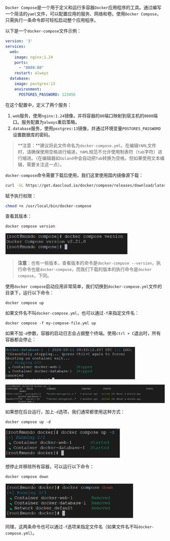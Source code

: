 `Docker Compose`是一个用于定义和运行多容器`Docker`应用程序的工具。通过编写一个简洁的`yaml`文件，可以配置应用的服务、网络和卷。使用`Docker Compose`，只需执行一条命令即可轻松启动整个应用程序。

以下是一个`docker-compose`文件示例：

```yaml
version: '3'
services:
  web:
    image: nginx:1.24
    ports:
      - "8080:80"
    restart: always
  database:
    image: postgres:13
    environment:
      POSTGRES_PASSWORD: 123456
```

在这个配置中，定义了两个服务：

1. `web`服务，使用`nginx:1.24`镜像，并将容器的`80`端口映射到宿主机的`8080`端口。服务配置为`always`重启策略。
2. `database`服务，使用`postgres:13`镜像，并通过环境变量`POSTGRES_PASSWORD`设置数据库的密码。

> **注意：**建议将此文件命名为`docker-compose.yml`。在编辑`YAML`文件时，请确保使用空格进行缩进，`YAML`规范不允许使用制表符（`tab`字符）进行缩进。（在编辑器如`Goland`中会自动把`Tab`转换为空格，但如果使用文本编辑，需要关注这一点）。

`docker-compose`命令需要下载后使用，我们这里使用国内镜像源下载：

```bash
curl -SL https://get.daocloud.io/docker/compose/releases/download/latest/docker-compose-linux-x86_64 -o /usr/local/bin/docker-compose
```

赋予执行权限：

```bash
chmod +x /usr/local/bin/docker-compose
```

查看其版本：

```bash
docker compose version
```

<img src="image/image-20240125095107979.png" alt="image-20240125095107979" style="zoom:60%;" />

> **注意**：也有一些版本，查看版本的命令是`docker-compose --version`，执行命令也是`docker-compose`，而我们下载的版本的执行命令是`docker compose`，下同。

使用`docker compose`启动应用非常简单，我们切换到`docker-compose.yml`文件的目录下，运行以下命令：

```shell
docker compose up
```

如果文件名不叫`docker-compose.yml`，也可以通过`-f`来指定文件名：

```shell
docker compose -f my-compose-file.yml up
```

如果不加`-d`参数，容器的启动日志会占据整个终端。使用`ctrl + C`退出时，所有容器都会停止：

<img src="image/image-20240311164528293.png" alt="image-20240311164528293" style="zoom:50%;" />

![image-20240311164703030](image/image-20240311164703030.png)

如果想在后台运行，加上`-d`选项，我们通常都使用这种方式：

```shell
docker compose up -d
```

<img src="image/image-20240311164912191.png" alt="image-20240311164912191" style="zoom: 60%;" />

想停止并移除所有容器，可以运行以下命令：

```bash
docker compose down
```

<img src="image/image-20240312085615049.png" alt="image-20240312085615049" style="zoom:60%;" />

同理，这两条命令也可以通过`-f`选项来指定文件名（如果文件名不叫`docker-compose.yml`）。